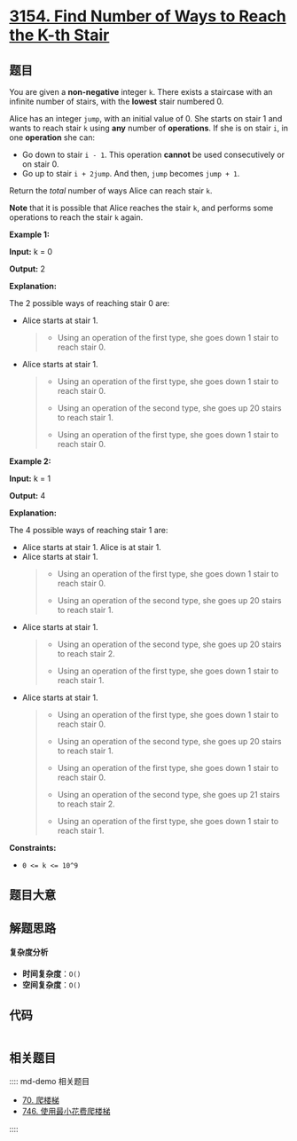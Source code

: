 # [3154. Find Number of Ways to Reach the K-th Stair](https://leetcode.com/problems/find-number-of-ways-to-reach-the-k-th-stair/)

## 题目

You are given a **non-negative** integer `k`. There exists a staircase with an
infinite number of stairs, with the **lowest** stair numbered 0.

Alice has an integer `jump`, with an initial value of 0. She starts on stair 1
and wants to reach stair `k` using **any** number of **operations**. If she is
on stair `i`, in one **operation** she can:

- Go down to stair `i - 1`. This operation **cannot** be used consecutively or on stair 0.
- Go up to stair `i + 2jump`. And then, `jump` becomes `jump + 1`.

Return the _total_ number of ways Alice can reach stair `k`.

**Note** that it is possible that Alice reaches the stair `k`, and performs
some operations to reach the stair `k` again.

**Example 1:**

**Input:** k = 0

**Output:** 2

**Explanation:**

The 2 possible ways of reaching stair 0 are:

- Alice starts at stair 1.
  > - Using an operation of the first type, she goes down 1 stair to reach stair 0.
- Alice starts at stair 1.
  > - Using an operation of the first type, she goes down 1 stair to reach stair 0.
  >
  > - Using an operation of the second type, she goes up 20 stairs to reach stair 1.
  >
  > - Using an operation of the first type, she goes down 1 stair to reach stair 0.

**Example 2:**

**Input:** k = 1

**Output:** 4

**Explanation:**

The 4 possible ways of reaching stair 1 are:

- Alice starts at stair 1. Alice is at stair 1.
- Alice starts at stair 1.
  > - Using an operation of the first type, she goes down 1 stair to reach stair 0.
  >
  > - Using an operation of the second type, she goes up 20 stairs to reach stair 1.
- Alice starts at stair 1.
  > - Using an operation of the second type, she goes up 20 stairs to reach stair 2.
  >
  > - Using an operation of the first type, she goes down 1 stair to reach stair 1.
- Alice starts at stair 1.
  > - Using an operation of the first type, she goes down 1 stair to reach stair 0.
  >
  > - Using an operation of the second type, she goes up 20 stairs to reach stair 1.
  >
  > - Using an operation of the first type, she goes down 1 stair to reach stair 0.
  >
  > - Using an operation of the second type, she goes up 21 stairs to reach stair 2.
  >
  > - Using an operation of the first type, she goes down 1 stair to reach stair 1.

**Constraints:**

- `0 <= k <= 10^9`

## 题目大意

## 解题思路

#### 复杂度分析

- **时间复杂度**：`O()`
- **空间复杂度**：`O()`

## 代码

```javascript

```

## 相关题目

:::: md-demo 相关题目

- [70. 爬楼梯](./0070.md)
- [746. 使用最小花费爬楼梯](https://leetcode.com/problems/min-cost-climbing-stairs)

::::
